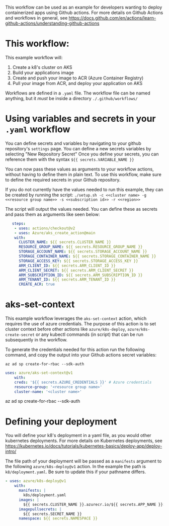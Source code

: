 This workflow can be used as an example for developers wanting to deploy containerized apps using Github actions. For more details on Github Actions and workflows in general, see https://docs.github.com/en/actions/learn-github-actions/understanding-github-actions

# This workflow:
This example workflow will:
   1. Create a k8's cluster on AKS
   2. Build your applications image
   3. Create and push your image to ACR (Azure Container Registry)
   4. Pull your image from ACR, and deploy your application on AKS

Workflows are defined in a `.yaml` file. The workflow file can be named anything, but it _must_ be inside a directory `./.github/workflows/`

# Using variables and secrets in your `.yaml` workflow
You can define secrets and variables by navigating to your github repository's `settings` page. You can define a new secrets variables by selecting "New Repository Secret"
Once you define your secrets, you can reference them with the syntax `${{ secrets.VARIABLE_NAME }}`

You can now pass these values as arguments to your workflow actions, without having to define them in plain text. To use this workflow, make sure to define the required secrets in your Github repository.

If you do not currently have the values needed to run this example, they can be created by running the script:
`./setup.sh -c <<cluster name> -g <<resource group name>> -s <<subscription id>> -r <<region>>
`

The script will output the values needed. You can define these as secrets and pass them
as arguments like seen below:

```yaml
   steps:
    - uses: actions/checkout@v2
    - uses: Azure/aks_create_action@main
    with:
      CLUSTER_NAME: ${{ secrets.CLUSTER_NAME }}
      RESOURCE_GROUP_NAME: ${{ secrets.RESOURCE_GROUP_NAME }}
      STORAGE_ACCOUNT_NAME: ${{ secrets.STORAGE_ACCOUNT_NAME }}
      STORAGE_CONTAINER_NAME: ${{ secrets.STORAGE_CONTAINER_NAME }}
      STORAGE_ACCESS_KEY: ${{ secrets.STORAGE_ACCESS_KEY }}
      ARM_CLIENT_ID: ${{ secrets.ARM_CLIENT_ID }}
      ARM_CLIENT_SECRET: ${{ secrets.ARM_CLIENT_SECRET }}
      ARM_SUBSCRIPTION_ID: ${{ secrets.ARM_SUBSCRIPTION_ID }}
      ARM_TENANT_ID: ${{ secrets.ARM_TENANT_ID }}
      CREATE_ACR: true
```

# aks-set-context
This example workflow leverages the `aks-set-context` action, which requires the use of azure credentials.
The purpose of this action is to set cluster context before other actions like `azure/k8s-deploy`, `azure/k8s-create-secret` or any kubectl commands (in script) that can be run subsequently in the workflow.

To generate the  credentials needed for this action
run the following command, and copy the output into your Github actions secret variables:

`az ad sp create-for-rbac --sdk-auth`

```yaml
uses: azure/aks-set-context@v1
    with:
    creds: '${{ secrets.AZURE_CREDENTIALS }}' # Azure credentials
    resource-group: '<resource group name>'
    cluster-name: '<cluster name>'
```


az ad sp create-for-rbac --sdk-auth


# Defining your deployment
You will define your k8's deployment in a yaml file, as you would other kubernetes deployments. For more details on Kubernetes deployments,
see https://kubernetes.io/docs/tutorials/kubernetes-basics/deploy-app/deploy-intro/

The file path of your deployment will be passed as a `manifests` argument to the following `azure/k8s-deploy@v1` action. In the example the path is `k8/deployment.yaml`. Be sure to update this
if your pathname differs.

```yaml
- uses: azure/k8s-deploy@v1
    with:
      manifests: |
        k8s/deployment.yaml
      images: |
        ${{ secrets.CLUSTER_NAME }}.azurecr.io/${{ secrets.APP_NAME }}:${{ github.sha }}
      imagepullsecrets: |
        ${{ secrets.SECRET_NAME }}
      namespace: ${{ secrets.NAMESPACE }}

```

